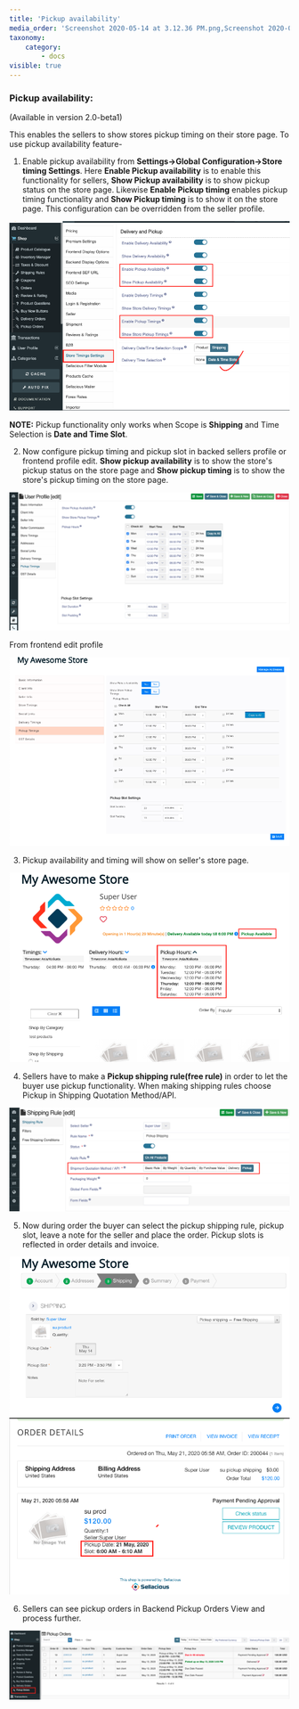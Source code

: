 ```yaml
---
title: 'Pickup availability'
media_order: 'Screenshot 2020-05-14 at 3.12.36 PM.png,Screenshot 2020-05-14 at 2.46.24 PM.png,Screenshot 2020-05-14 at 3.07.07 PM.png,Screenshot 2020-05-14 at 2.48.40 PM.png,Screenshot 2020-05-14 at 2.52.43 PM.png,Screenshot 2020-05-14 at 2.59.22 PM.png,Screenshot 2020-05-21 at 11.28.33 AM.png,Screenshot 2020-05-14 at 3.02.49 PM.png'
taxonomy:
    category:
        - docs
visible: true
---
```


### Pickup availability:
(Available in version 2.0-beta1)

This enables the sellers to show stores pickup timing on their store page. To use pickup availability feature-

1. Enable pickup availability from **Settings->Global Configuration->Store timing Settings**. Here **Enable Pickup availability** is to enable this functionality for sellers, **Show Pickup availability** is to show pickup status on the store page. Likewise **Enable Pickup timing** enables pickup timing functionality and **Show Pickup timing** is to show it on the store page. This configuration can be overridden from the seller profile.

![](Screenshot%202020-05-14%20at%203.12.36%20PM.png)

**NOTE:** Pickup functionality only works when Scope is  **Shipping**  and Time Selection is **Date and Time Slot**.

2. Now configure pickup timing and pickup slot in backed sellers profile or frontend profile edit. **Show pickup availability** is to show the store's pickup status on the store page and **Show pickup timing** is to show the store's pickup timing on the store page.

![](Screenshot%202020-05-14%20at%202.46.24%20PM.png)

From frontend edit profile 

![](Screenshot%202020-05-14%20at%203.07.07%20PM.png)

3. Pickup availability and timing will show on seller's store page.

![](Screenshot%202020-05-14%20at%202.48.40%20PM.png)

4. Sellers have to make a **Pickup shipping rule(free rule)** in order to let the buyer use pickup functionality. When making shipping rules choose Pickup in Shipping Quotation Method/API.

![](Screenshot%202020-05-14%20at%202.52.43%20PM.png)

5. Now during order the buyer can select the pickup shipping rule, pickup slot, leave a note for the seller and place the order. Pickup slots is reflected in order details and invoice.

![](Screenshot%202020-05-14%20at%202.59.22%20PM.png)
![](Screenshot%202020-05-21%20at%2011.28.33%20AM.png)

6. Sellers can see pickup orders in Backend Pickup Orders View and process further.

![](Screenshot%202020-05-14%20at%203.02.49%20PM.png)
